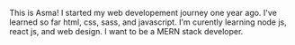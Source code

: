 This is Asma!
I started my web developement journey one year ago.
I've learned so far html, css, sass, and javascript. I'm curently learning node js, react js, and web design.
I want to be a MERN stack developer.
<!---
Asma-Abed/Asma-Abed is a ✨ special ✨ repository because its `README.md` (this file) appears on your GitHub profile.
You can click the Preview link to take a look at your changes.
--->
